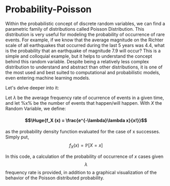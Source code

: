 # Probability-Poisson
Within the probabilistic concept of discrete random variables, we can find a parametric family of distributions called Poisson Distribution. This distribution is very useful for modeling the probability of occurrence of rare events. For example, if we know that the average magnitude on the Richter scale of all earthquakes that occurred during the last 5 years was 4.4, what is the probability that an earthquake of magnitude 7.9 will occur? This is a simple and colloquial example, but it helps to understand the concept behind this random variable. Despite being a relatively less complex distribution to understand and abstract than other distributions, it is one of the most used and best suited to computational and probabilistic models, even entering machine learning models.

Let's delve deeper into it:

Let $\lambda$ be the average frequency rate of ocurrence of events in a given time, and let %x% be the number of events that happen/will happen.
With $X$ the Random Variable, we define:  
#### $$\Huge{f_X (x) = \frac{e^{-\lambda}\lambda x}{x!}}$$  
as the probability density function evaluated for the case of x successes. Simply put, $$f_X (x) = \mathbb{P}[X = x]$$

In this code, a calculation of the probability of occurrence of $x$ cases given $$\lambda$$ frequency rate is provided, in addition to a graphical visualization of the behavior of the Poisson distributed probability.
